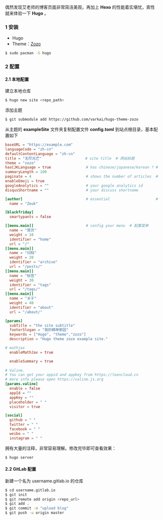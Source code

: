 偶然发现艾老师的博客页面非常简洁美观，再加上 **Hexo** 的性能着实堪忧，索性就来体验一下 **Hugo** 。

### 1 安装

- Hugo
- Theme：[Zozo](https://github.com/varkai/hugo-theme-zozo)

```bash
$ sudo pacman -S hugo
```

### 2 配置

#### 2.1 本地配置

建立本地仓库

```bash
$ hugo new site <repo_path>
```

添加主题

```bash
$ git submodule add https://github.com/varkai/hugo-theme-zozo
```

从主题的 **exampleSite** 文件夹复制配置文件 **config.toml** 到站点根目录，基本配置如下

```toml
baseURL = "https://example.com"
languageCode = "zh-cn"
defaultContentLanguage = "zh-cn"
title = "无尽光芒"                    # site title  # 网站标题
theme = "zozo"
hasCJKLanguage = true                # has chinese/japanese/korean ? # 自动检测是否包含 中文\日文\韩文
summaryLength = 100
paginate = 4                         # shows the number of articles  # 首页显示文章数量
enableEmoji = true
googleAnalytics = ""                 # your google analytics id
disqusShortname = ""                 # your discuss shortname

[author]                             # essential                     # 必需
  name = "Zeuk"

[blackfriday]
  smartypants = false

[[menu.main]]                        # config your menu  # 配置菜单
  name = "首页"
  weight = 10
  identifier = "home"
  url = "/"
[[menu.main]]
  name = "归档"
  weight = 20
  identifier = "archive"
  url = "/posts/"
[[menu.main]]
  name = "标签"
  weight = 30
  identifier = "tags"
  url = "/tags/"
[[menu.main]]
  name = "关于"
  weight = 40
  identifier = "about"
  url = "/about/"

[params]
  subTitle = "the site subtitle"                                       # site's subTitle  # 网站二级标题
  footerSlogan = "我的精神家园"                                          # site's footer slogan  # 网站页脚标语
  keywords = ["Hugo", "theme","zozo"]                                  # site's keywords  # 网站关键字
  description = "Hugo theme zozo example site."                        # site's description  # 网站描述

# mathjax
  enableMathJax = true                                                 # enable mathjax  # 是否使用mathjax（数学公式）

  enableSummary = true                                                 # display the article summary  # 是否显示文章摘要
  
# Valine.
# You can get your appid and appkey from https://leancloud.cn
# more info please open https://valine.js.org
[params.valine]
  enable = false
  appId = ""
  appKey = ""
  placeholder = " "
  visitor = true

[social]
  github = " "
  twitter = " "
  facebook = " "
  weibo = " "
  instagram = " "
```

拥有大量的注释，非常容易理解。修改完毕即可查看效果：

```bash
$ hugo server
```

#### 2.2 GitLab 配置

新建一个名为 username.gitlab.io 的仓库

```bash
$ cd username.gitlab.io
$ git init
$ git remote add origin <repo_url>
$ git add .
$ git commit -m "upload blog"
$ git push -u origin master
```
